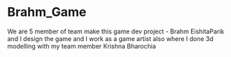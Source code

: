 # Brahm_Game
We are 5 member of team make this game dev project - Brahm EishitaParik and I design the game and I work as a game artist also where I done 3d modelling with my team member Krishna Bharochia 
